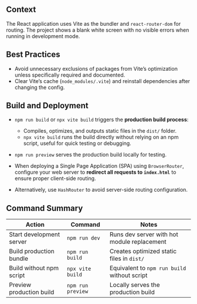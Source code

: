 ## Context

The React application uses Vite as the bundler and `react-router-dom` for routing. The project shows a blank white screen with no visible errors when running in development mode.


## Best Practices

* Avoid unnecessary exclusions of packages from Vite’s optimization unless specifically required and documented.
* Clear Vite’s cache (`node_modules/.vite`) and reinstall dependencies after changing the config.

## Build and Deployment

* `npm run build` or `npx vite build` triggers the **production build process**:

  * Compiles, optimizes, and outputs static files in the `dist/` folder.
  * `npx vite build` runs the build directly without relying on an npm script, useful for quick testing or debugging.

* `npm run preview` serves the production build locally for testing.

* When deploying a Single Page Application (SPA) using `BrowserRouter`, configure your web server to **redirect all requests to `index.html`** to ensure proper client-side routing.

* Alternatively, use `HashRouter` to avoid server-side routing configuration.

## Command Summary

| Action                   | Command           | Notes                                        |
| ------------------------ | ----------------- | -------------------------------------------- |
| Start development server | `npm run dev`     | Runs dev server with hot module replacement  |
| Build production bundle  | `npm run build`   | Creates optimized static files in `dist/`    |
| Build without npm script | `npx vite build`  | Equivalent to `npm run build` without script |
| Preview production build | `npm run preview` | Locally serves the production build          |


